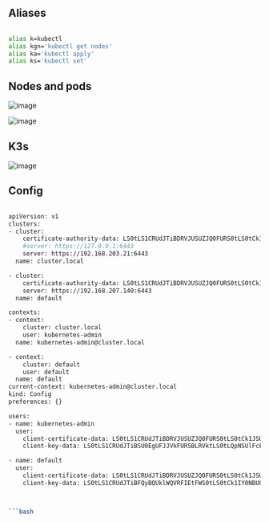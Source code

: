 ## Aliases

```bash

alias k=kubectl
alias kgn='kubectl get nodes'
alias ka='kubectl apply'
alias ks='kubectl set'

```

## Nodes and pods

![image](https://user-images.githubusercontent.com/110092772/185947755-798385d9-a597-4e70-b5bf-d782a678bae6.png)

![image](https://user-images.githubusercontent.com/110092772/185947877-3ce80c94-060d-466c-a1ef-c9fc6b4c1b74.png)

## K3s

![image](https://user-images.githubusercontent.com/110092772/185948181-a005c1b9-e596-441d-80df-d74a8307b186.png)

## Config

```bash

apiVersion: v1
clusters:
- cluster:
    certificate-authority-data: LS0tLS1CRUdJTiBDRVJUSUZJQ0FURS0tLS0tCk1JSUMvakNDQWVhZ0F3SUJBZ0lCQURBTkJna3Foa2lHOXcwQkFRc0ZBREFWTVJNd0VRW>
    #server: https://127.0.0.1:6443
    server: https://192.168.203.21:6443
  name: cluster.local

- cluster:
    certificate-authority-data: LS0tLS1CRUdJTiBDRVJUSUZJQ0FURS0tLS0tCk1JSUJkekNDQVIyZ0F3SUJBZ0lCQURBS0JnZ3Foa2pPUFFRREFqQWpNU0V3SHdZRFZR>
    server: https://192.168.207.140:6443
  name: default

contexts:
- context:
    cluster: cluster.local
    user: kubernetes-admin
  name: kubernetes-admin@cluster.local

- context:
    cluster: default
    user: default
  name: default
current-context: kubernetes-admin@cluster.local
kind: Config
preferences: {}

users:
- name: kubernetes-admin
  user:
    client-certificate-data: LS0tLS1CRUdJTiBDRVJUSUZJQ0FURS0tLS0tCk1JSURJVENDQWdtZ0F3SUJBZ0lJTVpRckFKU0tyWWd3RFFZSktvWklodmNOQVFFTEJRQXdG>
    client-key-data: LS0tLS1CRUdJTiBSU0EgUFJJVkFURSBLRVktLS0tLQpNSUlFcEFJQkFBS0NBUUVBK3Naby83VFRTY2JXL01XSTBnWjBRVFhGOEVKS2V4dTVnQmxEMGNE>

- name: default
  user:
    client-certificate-data: LS0tLS1CRUdJTiBDRVJUSUZJQ0FURS0tLS0tCk1JSUJrakNDQVRlZ0F3SUJBZ0lJV0YrcnFNZVBSNjh3Q2dZSUtvWkl6ajBFQXdJd0l6RWh>
    client-key-data: LS0tLS1CRUdJTiBFQyBQUklWQVRFIEtFWS0tLS0tCk1IY0NBUUVFSUlyVFJSZlIxcnRVVFM4MTV1K2tlQUp0dlFGdHV3cGh3T2MzL0hZdTA0WHJvQW9>



```bash
